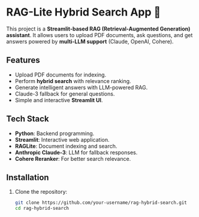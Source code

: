 
# RAG-Lite Hybrid Search App 🚀

This project is a **Streamlit-based RAG (Retrieval-Augmented Generation) assistant**. It allows users to upload PDF documents, ask questions, and get answers powered by **multi-LLM support** (Claude, OpenAI, Cohere).

## Features
- Upload PDF documents for indexing.
- Perform **hybrid search** with relevance ranking.
- Generate intelligent answers with LLM-powered RAG.
- Claude-3 fallback for general questions.
- Simple and interactive **Streamlit UI**.

## Tech Stack
- **Python**: Backend programming.
- **Streamlit**: Interactive web application.
- **RAGLite**: Document indexing and search.
- **Anthropic Claude-3**: LLM for fallback responses.
- **Cohere Reranker**: For better search relevance.

## Installation

1. Clone the repository:
   ```bash
   git clone https://github.com/your-username/rag-hybrid-search.git
   cd rag-hybrid-search
